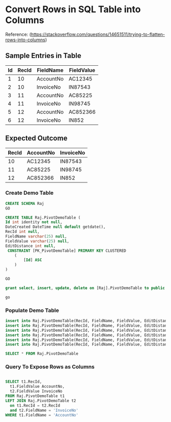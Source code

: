 # Convert Rows in SQL Table into Columns

Reference: (https://stackoverflow.com/questions/14651511/trying-to-flatten-rows-into-columns)

## Sample Entries in Table
|Id|RecId|FieldName|FieldValue|
|-|-----|---------|---------|
|1|10|AccountNo|AC12345|
|2|10|InvoiceNo|IN87543|
|3|11|AccountNo|AC85225|
|4|11|InvoiceNo|IN98745|
|5|12|AccountNo|AC852366|
|6|12|InvoiceNo|IN852|



## Expected Outcome

|RecId|AccountNo|InvoiceNo|
|-----|---------|---------|
|10|AC12345|IN87543|
|11|AC85225|IN98745|
|12|AC852366|IN852|

### Create Demo Table
```sql
CREATE SCHEMA Raj
GO

CREATE TABLE Raj.PivotDemoTable (
Id int identity not null,
DateCreated DateTime null default getdate(),
RecId int null,
FieldName varchar(25) null,
FieldValue varchar(25) null,
EditDistance int null,
 CONSTRAINT [PK_PivotDemoTable] PRIMARY KEY CLUSTERED 
    (
	    [Id] ASC
    )
)

GO

grant select, insert, update, delete on [Raj].PivotDemoTable to public

go

```

### Populate Demo Table

```sql
insert into Raj.PivotDemoTable(RecId, FieldName, FieldValue, EditDistance) SELECT 10, 'AccountNo', 'AC12345', 10
insert into Raj.PivotDemoTable(RecId, FieldName, FieldValue, EditDistance) SELECT 10, 'InvoiceNo', 'IN87543', 20
insert into Raj.PivotDemoTable(RecId, FieldName, FieldValue, EditDistance) SELECT 11, 'AccountNo', 'AC85225', 20
insert into Raj.PivotDemoTable(RecId, FieldName, FieldValue, EditDistance) SELECT 11, 'InvoiceNo', 'IN98745', 5
insert into Raj.PivotDemoTable(RecId, FieldName, FieldValue, EditDistance) SELECT 12, 'AccountNo', 'AC852366', 20
insert into Raj.PivotDemoTable(RecId, FieldName, FieldValue, EditDistance) SELECT 12, 'InvoiceNo', 'IN852', 7

SELECT * FROM Raj.PivotDemoTable
```
### Query To Expose Rows as Columns

```sql

SELECT t1.RecId,
  t1.FieldValue AccountNo,
  t2.FieldValue InvoiceNo
FROM Raj.PivotDemoTable t1
LEFT JOIN Raj.PivotDemoTable t2
  on t1.RecId = t2.RecId
  and t2.FieldName = 'InvoiceNo'
WHERE t1.FieldName = 'AccountNo'
```
